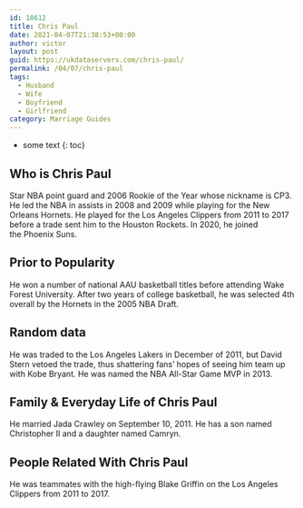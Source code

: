 ```yaml
---
id: 18612
title: Chris Paul
date: 2021-04-07T21:38:53+00:00
author: victor
layout: post
guid: https://ukdataservers.com/chris-paul/
permalink: /04/07/chris-paul
tags:
  - Husband
  - Wife
  - Boyfriend
  - Girlfriend
category: Marriage Guides
---
```


* some text
{: toc}


## Who is Chris Paul



Star NBA point guard and 2006 Rookie of the Year whose nickname is CP3. He led the NBA in assists in 2008 and 2009 while playing for the New Orleans Hornets. He played for the Los Angeles Clippers from 2011 to 2017 before a trade sent him to the Houston Rockets. In 2020, he joined the Phoenix Suns.

                
                
                
## Prior to Popularity



He won a number of national AAU basketball titles before attending Wake Forest University. After two years of college basketball, he was selected 4th overall by the Hornets in the 2005 NBA Draft. 

                
                
                
## Random data



He was traded to the Los Angeles Lakers in December of 2011, but David Stern vetoed the trade, thus shattering fans&#8217; hopes of seeing him team up with Kobe Bryant. He was named the NBA All-Star Game MVP in 2013.  

                
                
                
## Family & Everyday Life of Chris Paul



He married Jada Crawley on September 10, 2011. He has a son named Christopher II and a daughter named Camryn. 

                
                
                
## People Related With Chris Paul



He was teammates with the high-flying Blake Griffin on the Los Angeles Clippers from 2011 to 2017. 

                
              
            
          
          
          
